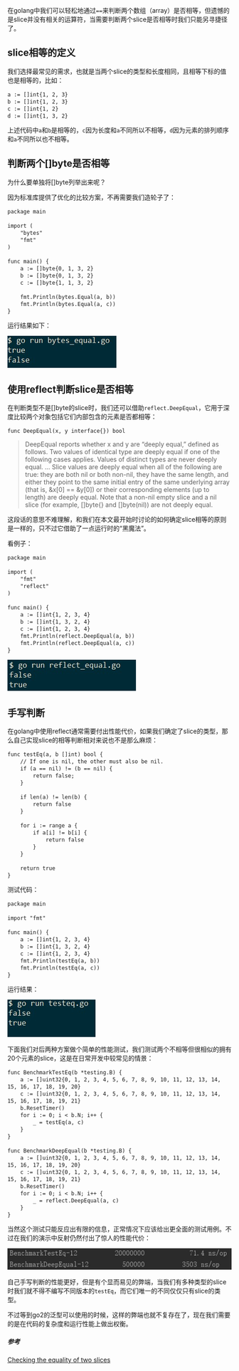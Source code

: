 在golang中我们可以轻松地通过`==`来判断两个数组（array）是否相等，但遗憾的是slice并没有相关的运算符，当需要判断两个slice是否相等时我们只能另寻捷径了。

## slice相等的定义

我们选择最常见的需求，也就是当两个slice的类型和长度相同，且相等下标的值也是相等的，比如：

```golang
a := []int{1, 2, 3}
b := []int{1, 2, 3}
c := []int{1, 2}
d := []int{1, 3, 2}
```

上述代码中`a`和`b`是相等的，`c`因为长度和`a`不同所以不相等，`d`因为元素的排列顺序和`a`不同所以也不相等。

## 判断两个[]byte是否相等

为什么要单独将[]byte列举出来呢？

因为标准库提供了优化的比较方案，不再需要我们造轮子了：

```golang
package main

import (
    "bytes"
    "fmt"
)

func main() {
    a := []byte{0, 1, 3, 2}
    b := []byte{0, 1, 3, 2}
    c := []byte{1, 1, 3, 2}

    fmt.Println(bytes.Equal(a, b))
    fmt.Println(bytes.Equal(a, c))
}
```

运行结果如下：

![bytes](../../images/golang-slice-equal/bytes-slices.jpg)

## 使用reflect判断slice是否相等

在判断类型不是[]byte的slice时，我们还可以借助`reflect.DeepEqual`，它用于深度比较两个对象包括它们内部包含的元素是否都相等：

```golang
func DeepEqual(x, y interface{}) bool
```

> DeepEqual reports whether x and y are “deeply equal,” defined as follows. Two values of identical type are deeply equal if one of the following cases applies. Values of distinct types are never deeply equal.
> ...
> Slice values are deeply equal when all of the following are true: they are both nil or both non-nil, they have the same length, and either they point to the same initial entry of the same underlying array (that is, &x[0] == &y[0]) or their corresponding elements (up to length) are deeply equal. Note that a non-nil empty slice and a nil slice (for example, []byte{} and []byte(nil)) are not deeply equal.

这段话的意思不难理解，和我们在本文最开始时讨论的如何确定slice相等的原则是一样的，只不过它借助了一点运行时的“黑魔法”。

看例子：

```golang
package main

import (
    "fmt"
    "reflect"
)

func main() {
    a := []int{1, 2, 3, 4}
    b := []int{1, 3, 2, 4}
    c := []int{1, 2, 3, 4}
    fmt.Println(reflect.DeepEqual(a, b))
    fmt.Println(reflect.DeepEqual(a, c))
}
```

![reflect](../../images/golang-slice-equal/reflect.jpg)

## 手写判断

在golang中使用reflect通常需要付出性能代价，如果我们确定了slice的类型，那么自己实现slice的相等判断相对来说也不是那么麻烦：

```golang
func testEq(a, b []int) bool {
    // If one is nil, the other must also be nil.
    if (a == nil) != (b == nil) {
        return false;
    }

    if len(a) != len(b) {
        return false
    }

    for i := range a {
        if a[i] != b[i] {
            return false
        }
    }

    return true
}
```

测试代码：

```golang
package main

import "fmt"

func main() {
    a := []int{1, 2, 3, 4}
    b := []int{1, 3, 2, 4}
    c := []int{1, 2, 3, 4}
    fmt.Println(testEq(a, b))
    fmt.Println(testEq(a, c))
}
```

运行结果：

![testEq](../../images/golang-slice-equal/testeq.jpg)

下面我们对后两种方案做个简单的性能测试，我们测试两个不相等但很相似的拥有20个元素的slice，这是在日常开发中较常见的情景：

```golang
func BenchmarkTestEq(b *testing.B) {
    a := []uint32{0, 1, 2, 3, 4, 5, 6, 7, 8, 9, 10, 11, 12, 13, 14, 15, 16, 17, 18, 19, 20}
    c := []uint32{0, 1, 2, 3, 4, 5, 6, 7, 8, 9, 10, 11, 12, 13, 14, 15, 16, 17, 18, 19, 21}
    b.ResetTimer()
    for i := 0; i < b.N; i++ {
        _ = testEq(a, c)
    }
}

func BenchmarkDeepEqual(b *testing.B) {
    a := []uint32{0, 1, 2, 3, 4, 5, 6, 7, 8, 9, 10, 11, 12, 13, 14, 15, 16, 17, 18, 19, 20}
    c := []uint32{0, 1, 2, 3, 4, 5, 6, 7, 8, 9, 10, 11, 12, 13, 14, 15, 16, 17, 18, 19, 21}
    b.ResetTimer()
    for i := 0; i < b.N; i++ {
        _ = reflect.DeepEqual(a, c)
    }
}
```

当然这个测试只能反应出有限的信息，正常情况下应该给出更全面的测试用例。不过在我们的演示中反射仍然付出了惊人的性能代价：

![benchmark](../../images/golang-slice-equal/benchmark.jpg)

自己手写判断的性能更好，但是有个显而易见的弊端，当我们有多种类型的slice时我们就不得不编写不同版本的`testEq`，而它们唯一的不同仅仅只有slice的类型。

不过等到go2的泛型可以使用的时候，这样的弊端也就不复存在了，现在我们需要的是在代码的复杂度和运行性能上做出权衡。

##### 参考

[Checking the equality of two slices](https://stackoverflow.com/questions/15311969/checking-the-equality-of-two-slices)
